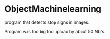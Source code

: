 # ObjectMachinelearning
program that detects stop signs in images.

Program was too big too upload by about 50 Mb's.
